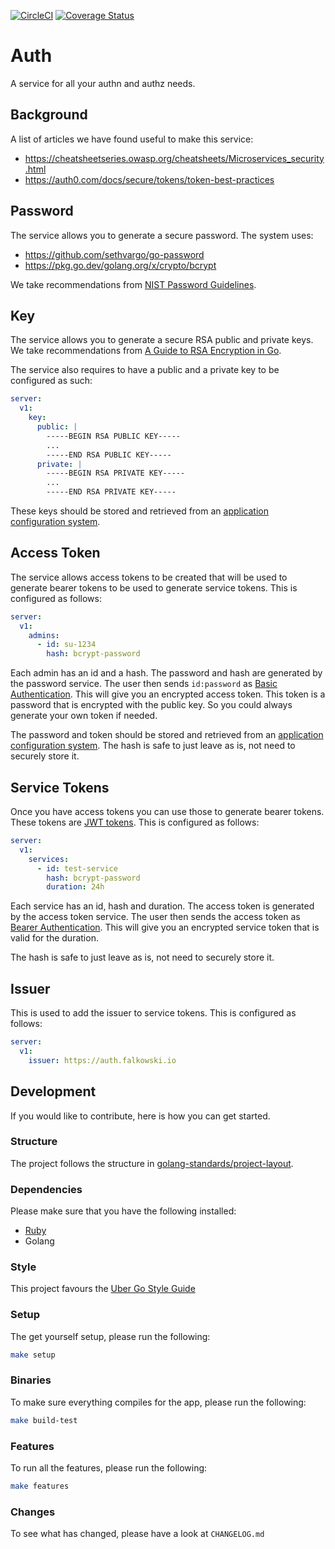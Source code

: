 [![CircleCI](https://circleci.com/gh/alexfalkowski/auth.svg?style=svg)](https://circleci.com/gh/alexfalkowski/auth)
[![Coverage Status](https://coveralls.io/repos/github/alexfalkowski/auth/badge.svg?branch=master)](https://coveralls.io/github/alexfalkowski/auth?branch=master)

# Auth

A service for all your authn and authz needs.

## Background

A list of articles we have found useful to make this service:
- https://cheatsheetseries.owasp.org/cheatsheets/Microservices_security.html
- https://auth0.com/docs/secure/tokens/token-best-practices

## Password

The service allows you to generate a secure password. The system uses:
- https://github.com/sethvargo/go-password
- https://pkg.go.dev/golang.org/x/crypto/bcrypt

We take recommendations from [NIST Password Guidelines](https://blog.netwrix.com/2022/11/14/nist-password-guidelines).

## Key

The service allows you to generate a secure RSA public and private keys. We take recommendations from [A Guide to RSA Encryption in Go](https://levelup.gitconnected.com/a-guide-to-rsa-encryption-in-go-1a18d827f35d).

The service also requires to have a public and a private key to be configured as such:

```yaml
server:
  v1:
    key:
      public: |
        -----BEGIN RSA PUBLIC KEY-----
        ...
        -----END RSA PUBLIC KEY-----
      private: |
        -----BEGIN RSA PRIVATE KEY-----
        ...
        -----END RSA PRIVATE KEY-----
```

These keys should be stored and retrieved from an [application configuration system](https://github.com/alexfalkowski/konfig).

## Access Token

The service allows access tokens to be created that will be used to generate bearer tokens to be used to generate service tokens. This is configured as follows:

```yaml
server:
  v1:
    admins:
      - id: su-1234
        hash: bcrypt-password
```

Each admin has an id and a hash. The password and hash are generated by the password service. The user then sends `id:password` as [Basic Authentication](https://swagger.io/docs/specification/authentication/basic-authentication/). This will give you an encrypted access token. This token is a password that is encrypted with the public key. So you could always generate your own token if needed.

The password and token should be stored and retrieved from an [application configuration system](https://github.com/alexfalkowski/konfig). The hash is safe to just leave as is, not need to securely store it.

## Service Tokens

Once you have access tokens you can use those to generate bearer tokens. These tokens are [JWT tokens](https://jwt.io/). This is configured as follows:

```yaml
server:
  v1:
    services:
      - id: test-service
        hash: bcrypt-password
        duration: 24h
```

Each service has an id, hash and duration. The access token is generated by the access token service. The user then sends the access token as [Bearer Authentication](https://swagger.io/docs/specification/authentication/bearer-authentication/). This will give you an encrypted service token that is valid for the duration.

The hash is safe to just leave as is, not need to securely store it.

## Issuer

This is used to add the issuer to service tokens. This is configured as follows:

```yaml
server:
  v1:
    issuer: https://auth.falkowski.io
```

## Development

If you would like to contribute, here is how you can get started.

### Structure

The project follows the structure in [golang-standards/project-layout](https://github.com/golang-standards/project-layout).

### Dependencies

Please make sure that you have the following installed:
- [Ruby](.ruby-version)
- Golang

### Style

This project favours the [Uber Go Style Guide](https://github.com/uber-go/guide/blob/master/style.md)

### Setup

The get yourself setup, please run the following:

```sh
make setup
```

### Binaries

To make sure everything compiles for the app, please run the following:

```sh
make build-test
```

### Features

To run all the features, please run the following:

```sh
make features
```

### Changes

To see what has changed, please have a look at `CHANGELOG.md`
